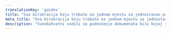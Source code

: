 ```yaml
---
translationKey: 'guides'
title: "Sva birokracija koju trebate na jednom mjestu za jednostavan pristup i učinkovitost"
meta_title: "Sva birokracija koju trebate na jednom mjestu za jednostavan pristup i učinkovitost"
description: "Sveobuhvatni vodiči za podnošenje dokumenata bilo kojoj instituciji u svijetu, osiguravajući jednostavno i precizno kretanje kroz međunarodne procedure."
---
```

